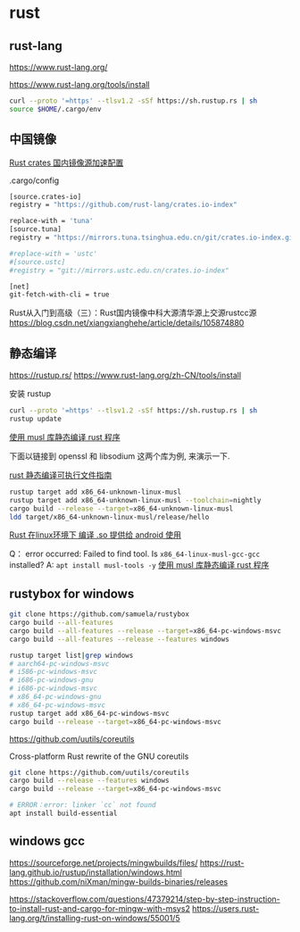 # rust

## rust-lang

https://www.rust-lang.org/


https://www.rust-lang.org/tools/install

```bash
curl --proto '=https' --tlsv1.2 -sSf https://sh.rustup.rs | sh
source $HOME/.cargo/env

```

## 中国镜像

[Rust crates 国内镜像源加速配置](https://zhuanlan.zhihu.com/p/126204128)

.cargo/config 

```bash
[source.crates-io]
registry = "https://github.com/rust-lang/crates.io-index"

replace-with = 'tuna'
[source.tuna]
registry = "https://mirrors.tuna.tsinghua.edu.cn/git/crates.io-index.git"

#replace-with = 'ustc'
#[source.ustc]
#registry = "git://mirrors.ustc.edu.cn/crates.io-index"

[net]
git-fetch-with-cli = true
```

Rust从入门到高级（三）：Rust国内镜像中科大源清华源上交源rustcc源
https://blog.csdn.net/xiangxianghehe/article/details/105874880

## 静态编译 

https://rustup.rs/
https://www.rust-lang.org/zh-CN/tools/install

安装  rustup

```bash
curl --proto '=https' --tlsv1.2 -sSf https://sh.rustup.rs | sh
rustup update
```

[使用 musl 库静态编译 rust 程序](https://blog.biofan.org/2019/08/rust-static-build-with-musl/)

下面以链接到 openssl 和 libsodium 这两个库为例, 来演示一下.

[rust 静态编译可执行文件指南](https://blog.csdn.net/castellan/article/details/86063775)

```bash
rustup target add x86_64-unknown-linux-musl
rustup target add x86_64-unknown-linux-musl --toolchain=nightly
cargo build --release --target=x86_64-unknown-linux-musl
ldd target/x86_64-unknown-linux-musl/release/hello
```

[Rust 在linux环境下 编译 .so 提供给 android 使用](https://blog.csdn.net/xie397361457/article/details/109997037)

Q： error occurred: Failed to find tool. Is `x86_64-linux-musl-gcc-gcc` installed?
A: `apt install musl-tools -y`
[使用 musl 库静态编译 rust 程序](https://blog.biofan.org/2019/08/rust-static-build-with-musl/)

## rustybox for windows

```bash
git clone https://github.com/samuela/rustybox
cargo build --all-features
cargo build --all-features --release --target=x86_64-pc-windows-msvc
cargo build --all-features --release --features windows

rustup target list|grep windows
# aarch64-pc-windows-msvc
# i586-pc-windows-msvc
# i686-pc-windows-gnu
# i686-pc-windows-msvc
# x86_64-pc-windows-gnu
# x86_64-pc-windows-msvc
rustup target add x86_64-pc-windows-msvc
cargo build --release --target=x86_64-pc-windows-msvc

```

https://github.com/uutils/coreutils

Cross-platform Rust rewrite of the GNU coreutils

```bash
git clone https://github.com/uutils/coreutils
cargo build --release --features windows
cargo build --release --target=x86_64-pc-windows-msvc

# ERROR：error: linker `cc` not found
apt install build-essential
```

## windows gcc

https://sourceforge.net/projects/mingwbuilds/files/
https://rust-lang.github.io/rustup/installation/windows.html
https://github.com/niXman/mingw-builds-binaries/releases

https://stackoverflow.com/questions/47379214/step-by-step-instruction-to-install-rust-and-cargo-for-mingw-with-msys2
https://users.rust-lang.org/t/installing-rust-on-windows/55001/5


